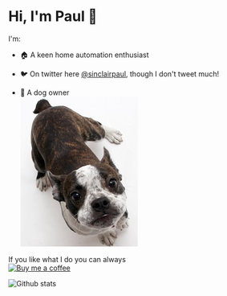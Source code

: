 # Hi, I'm Paul 👋

I'm:

- 🏠 A keen home automation enthusiast

- 🐦 On twitter here [@sinclairpaul][twitter], though I don't tweet much!

- 🐶 A dog owner \
![dog](images/dog.jpg)

If you like what I do you can always \
[![Buy me a coffee][buymeacoffee-shield]][buymeacoffee]

![Github stats](https://github-readme-stats.vercel.app/api?username=sinclairpaul&show_icons=true)

[twitter]: https://twitter.com/sinclairpaul
[buymeacoffee-shield]: https://www.buymeacoffee.com/assets/img/guidelines/download-assets-sm-2.svg
[buymeacoffee]: https://www.buymeacoffee.com/sinclairpaul